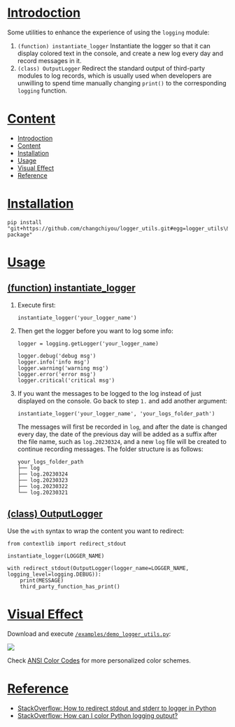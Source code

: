 # [Introdoction](#content)
Some utilities to enhance the experience of using the `logging` module:

1. `(function) instantiate_logger`
   Instantiate the logger so that it can display colored text in the console, and create a new log every day and record messages in it.
2. `(class) OutputLogger`
   Redirect the standard output of third-party modules to log records, which is usually used when developers are unwilling to spend time manually changing `print()` to the corresponding `logging` function.

# [Content](#content)
- [Introdoction](#introdoction)
- [Content](#content)
- [Installation](#installation)
- [Usage](#usage)
- [Visual Effect](#visual-effect)
- [Reference](#reference)

# [Installation](#content)
```
pip install "git+https://github.com/changchiyou/logger_utils.git#egg=logger_utils\&subdirectory=python-package"
```

# [Usage](#content)
## [(function) instantiate_logger](#content)
1. Execute first:
    ```
    instantiate_logger('your_logger_name')
    ```
2. Then get the logger before you want to log some info:
    ```
    logger = logging.getLogger('your_logger_name)

    logger.debug('debug msg')
    logger.info('info msg')
    logger.warning('warning msg')
    logger.error('error msg')
    logger.critical('critical msg')
    ```
3. If you want the messages to be logged to the log instead of just displayed on the console. Go back to step `1.` and add another argument:
    ```
    instantiate_logger('your_logger_name', 'your_logs_folder_path')
    ```
    The messages will first be recorded in `log`, and after the date is changed every day, the date of the previous day will be added as a suffix after the file name, such as `log.20230324`, and a new `log` file will be created to continue recording messages. The folder structure is as follows:
    ```
    your_logs_folder_path
    ├── log
    ├── log.20230324
    ├── log.20230323
    ├── log.20230322
    └── log.20230321
    ```

## [(class) OutputLogger](#content)
Use the `with` syntax to wrap the content you want to redirect:
```
from contextlib import redirect_stdout

instantiate_logger(LOGGER_NAME)

with redirect_stdout(OutputLogger(logger_name=LOGGER_NAME, logging_level=logging.DEBUG)):
    print(MESSAGE)
    third_party_function_has_print()
```

# [Visual Effect](#content)

Download and execute [`/examples/demo_logger_utils.py`](/examples/demo_logger_utils.py):

![](/examples/demo_logger_utils.png)

Check [ANSI Color Codes](https://talyian.github.io/ansicolors/) for more personalized color schemes.

# [Reference](#content)
- [StackOverflow: How to redirect stdout and stderr to logger in Python](https://stackoverflow.com/a/31688396)
- [StackOverflow: How can I color Python logging output?](https://stackoverflow.com/a/56944256)
